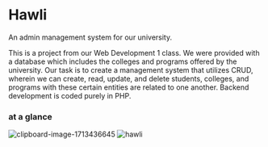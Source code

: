 # Hawli

An admin management system for our university.

This is a project from our Web Development 1 class. We were provided with a database which includes
the colleges and programs offered by the university. Our task is to create a management system that
utilizes CRUD, wherein we can create, read, update, and delete students, colleges, and programs with
these certain entities are related to one another. Backend development is coded purely in PHP.

### at a glance
![clipboard-image-1713436645](https://github.com/user-attachments/assets/0419c976-3082-42dd-a21b-86b9f245a57f)
![hawli](https://github.com/user-attachments/assets/5a390bf6-11cc-4610-8f7d-f687ed03c5d7)
